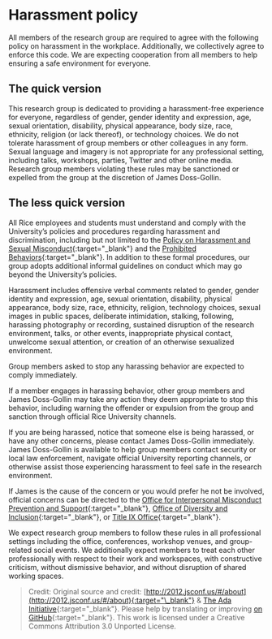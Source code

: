 # Harassment policy

All members of the research group are required to agree with the following policy on harassment in the workplace.
Additionally, we collectively agree to enforce this code.
We are expecting cooperation from all members to help ensuring a safe environment for everyone.

## The quick version

This research group is dedicated to providing a harassment-free experience for everyone, regardless of gender, gender identity and expression, age, sexual orientation, disability, physical appearance, body size, race, ethnicity, religion (or lack thereof), or technology choices.
We do not tolerate harassment of group members or other colleagues in any form.
Sexual language and imagery is not appropriate for any professional setting, including talks, workshops, parties, Twitter and other online media.
Research group members violating these rules may be sanctioned or expelled from the group at the discretion of James Doss-Gollin.

## The less quick version

All Rice employees and students must understand and comply with the University’s policies and procedures regarding harassment and discrimination, including but not limited to the [Policy on Harassment and Sexual Misconduct](https://policy.rice.edu/830){:target="\_blank"} and the [Prohibited Behaviors](https://safe.rice.edu/policies/prohibited-behaviors){:target="\_blank"}.
In addition to these formal procedures, our group adopts additional informal guidelines on conduct which may go beyond the University’s policies.

Harassment includes offensive verbal comments related to gender, gender identity and expression, age, sexual orientation, disability, physical appearance, body size, race, ethnicity, religion, technology choices, sexual images in public spaces, deliberate intimidation, stalking, following, harassing photography or recording, sustained disruption of the research environment, talks, or other events, inappropriate physical contact, unwelcome sexual attention, or creation of an otherwise sexualized environment.

Group members asked to stop any harassing behavior are expected to comply immediately.

If a member engages in harassing behavior, other group members and James Doss-Gollin may take any action they deem appropriate to stop this behavior, including warning the offender or expulsion from the group and sanction through official Rice University channels.

If you are being harassed, notice that someone else is being harassed, or have any other concerns, please contact James Doss-Gollin immediately.
James Doss-Gollin is available to help group members contact security or local law enforcement, navigate official University reporting channels, or otherwise assist those experiencing harassment to feel safe in the research environment.

If James is the cause of the concern or you would prefer he not be involved, official concerns can be directed to the [Office for Interpersonal Misconduct Prevention and Support](https://safe.rice.edu/help-a-friend/getting-help-friend-and-yourself){:target="\_blank"}, [Office of Diversity and Inclusion](https://diversity.rice.edu/){:target="\_blank"}, or [Title IX Office](https://policy830.rice.edu/make-report){:target="\_blank"}.

We expect research group members to follow these rules in all professional settings including the office, conferences, workshop venues, and group-related social events.
We additionally expect members to treat each other professionally with respect to their work and workspaces, with constructive criticism, without dismissive behavior, and without disruption of shared working spaces.

> Credit: Original source and credit: [http://2012.jsconf.us/#/about](http://2012.jsconf.us/#/about){:target="\_blank"} & [The Ada Initiative](https://geekfeminism.wikia.org/wiki/Conference_anti-harassment/Policy){:target="\_blank"}. Please help by translating or improving [on GitHub](https://github.com/confcodeofconduct/confcodeofconduct.com){:target="\_blank"}. This work is licensed under a Creative Commons Attribution 3.0 Unported License.